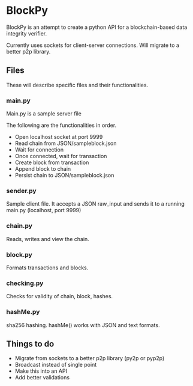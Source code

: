 # BlockPy

BlockPy is an attempt to create a python API for a blockchain-based data integrity verifier.

Currently uses sockets for client-server connections. Will migrate to a better p2p library.

## Files

These will describe specific files and their functionalities.

### main.py

Main.py is a sample server file

The following are the functionalities in order.

* Open localhost socket at port 9999
* Read chain from JSON/sampleblock.json
* Wait for connection
* Once connected, wait for transaction
* Create block from transaction
* Append block to chain
* Persist chain to JSON/sampleblock.json

### sender.py

Sample client file. It accepts a JSON raw_input and sends it to a running main.py (localhost, port 9999)

### chain.py

Reads, writes and view the chain.

### block.py

Formats transactions and blocks.

### checking.py

Checks for validity of chain, block, hashes.

### hashMe.py

sha256 hashing. hashMe() works with JSON and text formats.

## Things to do

* Migrate from sockets to a better p2p library (py2p or pyp2p)
* Broadcast instead of single point
* Make this into an API
* Add better validations